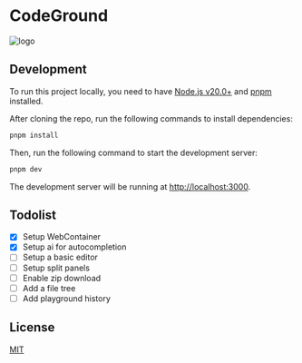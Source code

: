 # CodeGround

![logo]("https://github.com/Jace254/code.joash.me/blob/main/logo.svg?raw=true")

## Development

To run this project locally, you need to have [Node.js v20.0+](https://nodejs.org/en/) and [pnpm](https://pnpm.io/) installed.

After cloning the repo, run the following commands to install dependencies:

```bash
pnpm install
```

Then, run the following command to start the development server:

```bash
pnpm dev
```

The development server will be running at [http://localhost:3000](http://localhost:3000).

## Todolist

- [x] Setup WebContainer
- [x] Setup ai for autocompletion
- [ ] Setup a basic editor
- [ ] Setup split panels
- [ ] Enable zip download
- [ ] Add a file tree
- [ ] Add playground history

## License

[MIT](./LICENSE)